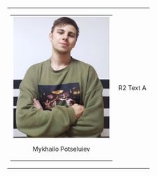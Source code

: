 <table>
    <tbody>
        <tr>
            <td>
                <table>
                    <tr>
                        <td>
                            <img src="./assets/photo_2023-03-23_19-34-51.jpg" alt="Me" width="220" />
                            <p align="center">Mykhailo Potseluiev</mark></p>
                        </td>
                    </tr>
                </table>
            </td>
            <td>R2 Text A</td>
        </tr>
    </tbody>
</table>
